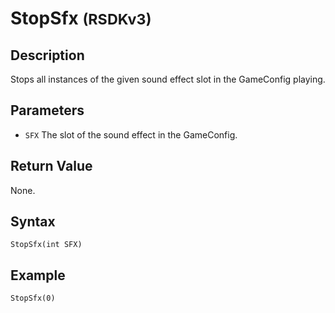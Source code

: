 # StopSfx <small>(RSDKv3)</small>

## Description
Stops all instances of the given sound effect slot in the GameConfig playing.

## Parameters
- `SFX`
The slot of the sound effect in the GameConfig.

## Return Value
None.

## Syntax
```
StopSfx(int SFX)
```

## Example
```
StopSfx(0)
```